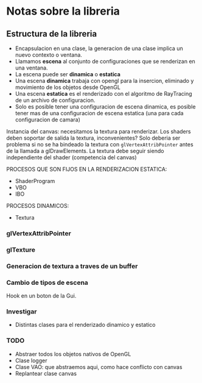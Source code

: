 # Notas sobre la libreria

## Estructura de la libreria
- Encapsulacion en una clase, la generacion de una clase implica un nuevo
contexto o ventana.
- Llamamos **escena** al conjunto de configuraciones que se renderizan en una ventana.
- La escena puede ser **dinamica** o **estatica**
- Una escena **dinamica** trabaja con opengl para la insercion, eliminado y movimiento de los objetos desde OpenGL
- Una escena **estatica** es el renderizado con el algoritmo de RayTracing de un archivo de configuracion.
- Solo es posible tener una configuracion de escena dinamica, es posible tener mas de una configuracion de escena estatica (una para cada configuracion de camara)

Instancia del canvas: necesitamos la textura para renderizar.
Los shaders deben soportar de salida la textura, inconvenientes? Solo deberia ser problema si no se ha
bindeado la textura con `glVertexAttribPointer` antes de la llamada a glDrawElements. La textura debe seguir siendo
independiente del shader (competencia del canvas)

PROCESOS QUE SON FIJOS EN LA RENDERIZACION ESTATICA:
- ShaderProgram
- VBO
- IBO

PROCESOS DINAMICOS:
- Textura

### glVertexAttribPointer

### glTexture

### Generacion de textura a traves de un buffer

### Cambio de tipos de escena
Hook en un boton de la Gui.

### Investigar
- Distintas clases para el renderizado dinamico y estatico

### TODO
- Abstraer todos los objetos nativos de OpenGL
- Clase logger
- Clase VAO: que abstraemos aqui, como hace conflicto con canvas
- Replantear clase canvas
